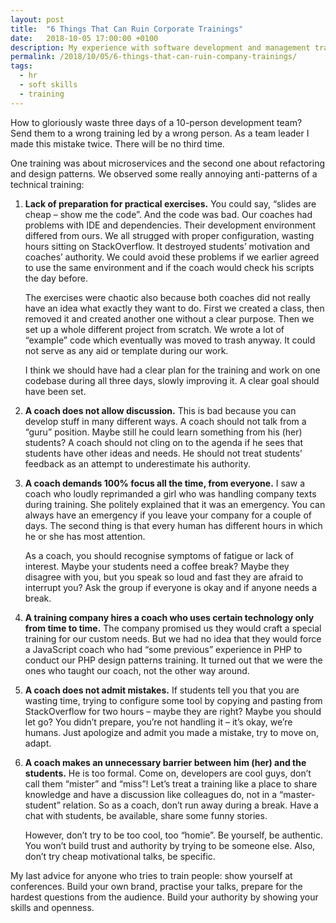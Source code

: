 ```yaml
---
layout: post
title:  "6 Things That Can Ruin Corporate Trainings"
date:   2018-10-05 17:00:00 +0100
description: My experience with software development and management trainings. Six advices for you as a teacher to conduct better training/coaching sessions.
permalink: /2018/10/05/6-things-that-can-ruin-company-trainings/
tags:
  - hr
  - soft skills
  - training
---
```


How to gloriously waste three days of a 10-person development team? Send them to a wrong training led by a wrong person. As a team leader I made this mistake twice. There will be no third time.

One training was about microservices and the second one about refactoring and design patterns. We observed some really annoying anti-patterns of a technical training:

1. **Lack of preparation for practical exercises.** You could say, “slides are cheap – show me the code”. And the code was bad. Our coaches had problems with IDE and dependencies. Their development environment differed from ours. We all strugged with proper configuration, wasting hours sitting on StackOverflow. It destroyed students’ motivation and coaches’ authority. We could avoid these problems if we earlier agreed to use the same environment and if the coach would check his scripts the day before.

   The exercises were chaotic also because both coaches did not really have an idea what exactly they want to do. First we created a class, then removed it and created another one without a clear purpose. Then we set up a whole different project from scratch. We wrote a lot of “example” code which eventually was moved to trash anyway. It could not serve as any aid or template during our work.

   I think we should have had a clear plan for the training and work on one codebase during all three days, slowly improving it. A clear goal should have been set.

2. **A coach does not allow discussion.** This is bad because you can develop stuff in many different ways. A coach should not talk from a “guru” position. Maybe still he could learn something from his (her) students? A coach should not cling on to the agenda if he sees that students have other ideas and needs. He should not treat students’ feedback as an attempt to underestimate his authority.

3. **A coach demands 100% focus all the time, from everyone.** I saw a coach who loudly reprimanded a girl who was handling company texts during training. She politely explained that it was an emergency. You can always have an emergency if you leave your company for a couple of days. The second thing is that every human has different hours in which he or she has most attention.

   As a coach, you should recognise symptoms of fatigue or lack of interest. Maybe your students need a coffee break? Maybe they disagree with you, but you speak so loud and fast they are afraid to interrupt you? Ask the group if everyone is okay and if anyone needs a break.

4. **A training company hires a coach who uses certain technology only from time to time.** The company promised us they would craft a special training for our custom needs. But we had no idea that they would force a JavaScript coach who had “some previous” experience in PHP to conduct our PHP design patterns training. It turned out that we were the ones who taught our coach, not the other way around.

5. **A coach does not admit mistakes.** If students tell you that you are wasting time, trying to configure some tool by copying and pasting from StackOverflow for two hours – maybe they are right? Maybe you should let go? You didn’t prepare, you’re not handling it – it’s okay, we’re humans. Just apologize and admit you made a mistake, try to move on, adapt.

6. **A coach makes an unnecessary barrier between him (her) and the students.** He is too formal. Come on, developers are cool guys, don’t call them “mister” and “miss”! Let’s treat a training like a place to share knowledge and have a discussion like colleagues do, not in a “master-student” relation. So as a coach, don’t run away during a break. Have a chat with students, be available, share some funny stories.

   However, don’t try to be too cool, too “homie”. Be yourself, be authentic. You won’t build trust and authority by trying to be someone else. Also, don’t try cheap motivational talks, be specific.

My last advice for anyone who tries to train people: show yourself at conferences. Build your own brand, practise your talks, prepare for the hardest questions from the audience. Build your authority by showing your skills and openness.
